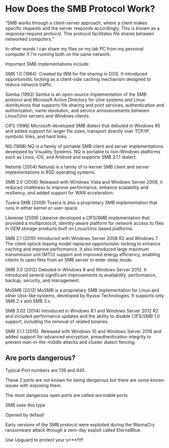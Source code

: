 # How Does the SMB Protocol Work?
“SMB works through a client-server approach, where a client makes specific requests and the server responds accordingly. This is known as a response-request protocol. This protocol facilitates file shares between networked computers.”

In other words I can share my files on my lab PC  from my personal computer if I'm running both on the same network.

Important SMB implementations include:

SMB 1.0 (1984)
‍ Created by IBM for file sharing in DOS. It introduced opportunistic locking as a client-side caching mechanism designed to reduce network traffic.

Samba (1992)
‍Samba is an open-source implementation of the SMB protocol and Microsoft Active Directory for Unix systems and Linux distributions that supports file sharing and print services, authentication and authorization, name resolution, and service announcements between Linux/Unix servers and Windows clients.

CIFS (1996)
‍Microsoft-developed SMB dialect that debuted in Windows 95 and added support for larger file sizes, transport directly over TCP/IP, symbolic links, and hard links.

NQ (1998)
‍NQ is a family of portable SMB client and server implementations developed by Visuality Systems. NQ is portable to non-Windows platforms such as Linux, iOS, and Android and supports SMB 3.1.1 dialect.

Netsmb (2004)
‍Netsmb is a family of in-kernel SMB client and server implementations in BSD operating systems.

SMB 2.0 (2006)
‍Released with Windows Vista and Windows Server 2008, it reduced chattiness to improve performance, enhance scalability and resiliency, and added support for WAN acceleration.

Tuxera SMB (2009)
‍Tuxera is also a proprietary SMB implementation that runs in either kernel or user-space.

Likewise (2009)
‍Likewise developed a CIFS/SMB implementation that provided a multiprotocol, identity-aware platform for network access to files in OEM storage products built on Linux/Unix based platforms.

SMB 2.1 (2010)
‍Introduced with Windows Server 2008 R2 and Windows 7. The client oplock leasing model replaced opportunistic locking to enhance caching and improve performance. It also introduced large maximum transmission unit (MTU) support and improved energy efficiency, enabling clients to open files from an SMB server to enter sleep mode.

SMB 3.0 (2012)
‍Debuted in Windows 8 and Windows Server 2012. It introduced several significant improvements to availability, performance, backup, security, and management.

MoSMB (2012)
‍MoSMB is a proprietary SMB implementation for Linux and other Unix-like systems, developed by Ryussi Technologies. It supports only SMB 2.x and SMB 3.x.‍

SMB 3.02 (2014)
‍Introduced in Windows 8.1 and Windows Server 2012 R2 and included performance updates and the ability to disable CIFS/SMB 1.0 support, including the removal of related binaries.

SMB 3.1.1 (2015)
‍ Released with Windows 10 and Windows Server 2016 and added support for advanced encryption, preauthentication integrity to prevent man-in-the-middle attacks and cluster dialect fencing.
 
## Are ports dangerous?

Typical Port numbers are 139 and 445

These 2 ports are not known for being dangerous but there are some known issues with exposing them. 

The most dangerous open ports are called wormable ports

SMB uses this type 

Opened by default 

Early versions of the SMB protocol were exploited during the WannaCry ransomware attack through a zero-day exploit called EternalBlue.

Use Upguard to protect your s***!!!!!
 
 
 
 
 

